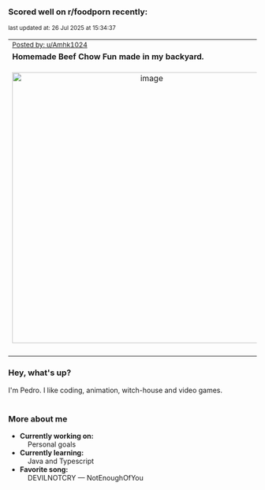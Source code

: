 ### Scored well on r/foodporn recently:

<p align="left"><sub>last updated at: 26 Jul 2025 at 15:34:37</sub></p>

|   |
| --- |
| <sub>[Posted by: u/Amhk1024][source]</sub> |
| **Homemade Beef Chow Fun made in my backyard.** | 
|<p align="center"> <img alt="image" src="https://i.redd.it/f8nmaykbxuef1.jpeg" width="550" /> </p>|
|   |

### Hey, what's up?

I'm Pedro. I like coding, animation, witch-house and video games.<br><br>

### More about me
- **Currently working on:**  
&nbsp;&nbsp;&nbsp;&nbsp;Personal goals
- **Currently learning:**  
&nbsp;&nbsp;&nbsp;&nbsp;Java and Typescript
- **Favorite song:**  
&nbsp;&nbsp;&nbsp;&nbsp;DEVILNOTCRY — NotEnoughOfYou<br><br>

  



  
  
  
[linkedin]: https://linkedin.com/in/pedro-h-r-gomes-8a487b14a/
[gmail]: mailto:pilique11@gmail.com
[source]: https://reddit.com/r/FoodPorn/comments/1m8antj/homemade_beef_chow_fun_made_in_my_backyard/
[redditAPI]: https://www.reddit.com/dev/api/